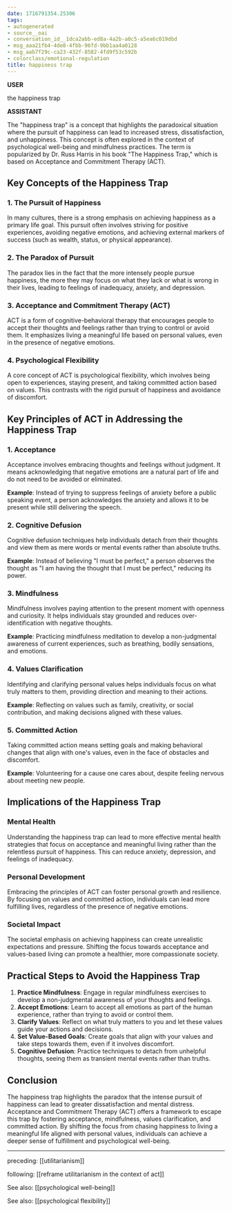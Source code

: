```yaml
---
date: 1716791354.25306
tags:
- autogenerated
- source__oai
- conversation_id__1dca2abb-ed8a-4a2b-a0c5-a5ea6c019dbd
- msg_aaa21fb4-4de8-4fbb-96fd-9bb1aa4a0128
- msg_aab7f29c-ca23-432f-8582-4fd9f53c592b
- colorclass/emotional-regulation
title: happiness trap
---
```


**USER**

the happiness trap


**ASSISTANT**

The "happiness trap" is a concept that highlights the paradoxical situation where the pursuit of happiness can lead to increased stress, dissatisfaction, and unhappiness. This concept is often explored in the context of psychological well-being and mindfulness practices. The term is popularized by Dr. Russ Harris in his book "The Happiness Trap," which is based on Acceptance and Commitment Therapy (ACT).

## Key Concepts of the Happiness Trap

### 1. The Pursuit of Happiness
In many cultures, there is a strong emphasis on achieving happiness as a primary life goal. This pursuit often involves striving for positive experiences, avoiding negative emotions, and achieving external markers of success (such as wealth, status, or physical appearance).

### 2. The Paradox of Pursuit
The paradox lies in the fact that the more intensely people pursue happiness, the more they may focus on what they lack or what is wrong in their lives, leading to feelings of inadequacy, anxiety, and depression.

### 3. Acceptance and Commitment Therapy (ACT)
ACT is a form of cognitive-behavioral therapy that encourages people to accept their thoughts and feelings rather than trying to control or avoid them. It emphasizes living a meaningful life based on personal values, even in the presence of negative emotions.

### 4. Psychological Flexibility
A core concept of ACT is psychological flexibility, which involves being open to experiences, staying present, and taking committed action based on values. This contrasts with the rigid pursuit of happiness and avoidance of discomfort.

## Key Principles of ACT in Addressing the Happiness Trap

### 1. Acceptance
Acceptance involves embracing thoughts and feelings without judgment. It means acknowledging that negative emotions are a natural part of life and do not need to be avoided or eliminated.

**Example**: Instead of trying to suppress feelings of anxiety before a public speaking event, a person acknowledges the anxiety and allows it to be present while still delivering the speech.

### 2. Cognitive Defusion
Cognitive defusion techniques help individuals detach from their thoughts and view them as mere words or mental events rather than absolute truths.

**Example**: Instead of believing "I must be perfect," a person observes the thought as "I am having the thought that I must be perfect," reducing its power.

### 3. Mindfulness
Mindfulness involves paying attention to the present moment with openness and curiosity. It helps individuals stay grounded and reduces over-identification with negative thoughts.

**Example**: Practicing mindfulness meditation to develop a non-judgmental awareness of current experiences, such as breathing, bodily sensations, and emotions.

### 4. Values Clarification
Identifying and clarifying personal values helps individuals focus on what truly matters to them, providing direction and meaning to their actions.

**Example**: Reflecting on values such as family, creativity, or social contribution, and making decisions aligned with these values.

### 5. Committed Action
Taking committed action means setting goals and making behavioral changes that align with one's values, even in the face of obstacles and discomfort.

**Example**: Volunteering for a cause one cares about, despite feeling nervous about meeting new people.

## Implications of the Happiness Trap

### Mental Health
Understanding the happiness trap can lead to more effective mental health strategies that focus on acceptance and meaningful living rather than the relentless pursuit of happiness. This can reduce anxiety, depression, and feelings of inadequacy.

### Personal Development
Embracing the principles of ACT can foster personal growth and resilience. By focusing on values and committed action, individuals can lead more fulfilling lives, regardless of the presence of negative emotions.

### Societal Impact
The societal emphasis on achieving happiness can create unrealistic expectations and pressure. Shifting the focus towards acceptance and values-based living can promote a healthier, more compassionate society.

## Practical Steps to Avoid the Happiness Trap

1. **Practice Mindfulness**: Engage in regular mindfulness exercises to develop a non-judgmental awareness of your thoughts and feelings.
2. **Accept Emotions**: Learn to accept all emotions as part of the human experience, rather than trying to avoid or control them.
3. **Clarify Values**: Reflect on what truly matters to you and let these values guide your actions and decisions.
4. **Set Value-Based Goals**: Create goals that align with your values and take steps towards them, even if it involves discomfort.
5. **Cognitive Defusion**: Practice techniques to detach from unhelpful thoughts, seeing them as transient mental events rather than truths.

## Conclusion

The happiness trap highlights the paradox that the intense pursuit of happiness can lead to greater dissatisfaction and mental distress. Acceptance and Commitment Therapy (ACT) offers a framework to escape this trap by fostering acceptance, mindfulness, values clarification, and committed action. By shifting the focus from chasing happiness to living a meaningful life aligned with personal values, individuals can achieve a deeper sense of fulfillment and psychological well-being.


---

preceding: [[utilitarianism]]  


following: [[reframe utilitarianism in the context of act]]

See also: [[psychological well-being]]


See also: [[psychological flexibility]]
